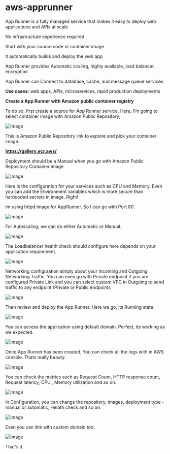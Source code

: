 # aws-apprunner

App Runner is a fully managed service that makes it easy to deploy web applications and APIs at scale

No infrastructure experience required

Start with your source code or container image

It automatically builds and deploy the web app

App Runner provides Automatic scaling, highly available, load balancer, encryption

App Runner can Connect to database, cache, and message queue services

**Use cases:** web apps, APIs, microservices, rapid production deployments

**Create a App Runner with Amazon public container registry**

To do so, first create a source for App Runner service. Here, I'm going to select container image with Amazon Public Repository,

![image](https://github.com/kohlidevops/aws-apprunner/assets/100069489/5528cbd3-db5e-4699-a244-28b9e752b6ea)

This is Amazon Public Repository link to explore and pick your container image.

**https://gallery.ecr.aws/**

Deployment should be a Manual when you go with Amazon Public Repository Container image

![image](https://github.com/kohlidevops/aws-apprunner/assets/100069489/4862cf6f-4b7a-430e-9f4b-8476e36c008f)

Here is the configuration for your services such as CPU and Memory. Even you can add the Environment variables which is more secure than hardcoded secrets in image. Right!

Im using httpd image for AppRunner. So I can go with Port 80.

![image](https://github.com/kohlidevops/aws-apprunner/assets/100069489/a2aca5e3-b279-4b4a-a22c-dbaa54ebb522)

For Autoscaling, we can do either Automatic or Manual.

![image](https://github.com/kohlidevops/aws-apprunner/assets/100069489/de242fbe-0dc2-4f33-abc6-461d17659ddf)

The Loadbalancer health check should configure here depends on your application requirement.

![image](https://github.com/kohlidevops/aws-apprunner/assets/100069489/320ed934-bdfe-4688-8d8d-bd5afcab29bb)

Networking configuration simply about your Incoming and Outgoing Networking Traffic. You can even go with Private ebdpoint if you are configured Private Link and you can select custom VPC in Outgoing to send traffic to any endpoint (Private or Public endpoint).

![image](https://github.com/kohlidevops/aws-apprunner/assets/100069489/70db8ec0-c739-4143-838d-1240890263ce)

Then review and deploy the App Runner. Here we go, its Running state. 

![image](https://github.com/kohlidevops/aws-apprunner/assets/100069489/77ce8adb-830d-4220-bf91-94210e5fd4a3)

You can access the application using default domain. Perfect, its working as we expected.

![image](https://github.com/kohlidevops/aws-apprunner/assets/100069489/9211df4a-cb0d-4fb1-a049-d0c550a94d12)

Once App Runner has been created, You can check all the logs with in AWS console. Thats really beauty.

![image](https://github.com/kohlidevops/aws-apprunner/assets/100069489/d39e7f1c-850f-49bc-bc6d-7ab945bcf007)

You can check the metrics such as Request Count, HTTP response count, Request latency, CPU , Memory utilization and so on.

![image](https://github.com/kohlidevops/aws-apprunner/assets/100069489/4f20c0f7-4d30-42f9-bfc6-689ced9ebfe8)

In Configuration, you can change the repository, images, deployment type - manual or automatic, Helath check and so on.

![image](https://github.com/kohlidevops/aws-apprunner/assets/100069489/909822cd-ca18-407d-85c3-908474cfc56d)

Even you can link with custom domain too.

![image](https://github.com/kohlidevops/aws-apprunner/assets/100069489/a74a5ca5-4e0c-403e-865f-29275797c0b8)

That's it. 


